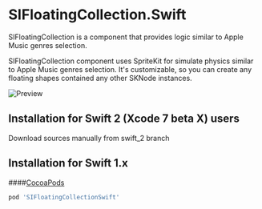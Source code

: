 # SIFloatingCollection.Swift

SIFloatingCollection is a component that provides logic similar to Apple Music genres selection.

SIFloatingCollection component uses SpriteKit for simulate physics similar to Apple Music genres selection. It's customizable, so you can create any floating shapes contained any other SKNode instances.

![Preview](http://media.giphy.com/media/3oEdv8UHKz9l788J4Q/giphy.gif)

## Installation for Swift 2 (Xcode 7 beta X) users

Download sources manually from swift_2 branch

## Installation for Swift 1.x

####[CocoaPods](http://cocoapods.org)
```ruby
pod 'SIFloatingCollectionSwift'
```
